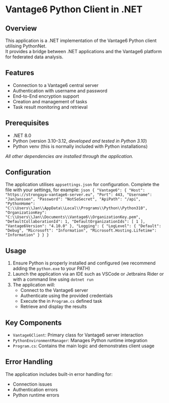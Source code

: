 # Vantage6 Python Client in .NET

## Overview

This application is a .NET implementation of the Vantage6 Python client utilising PythonNet.   
It provides a bridge between .NET applications and the Vantage6 platform for federated data analysis.

## Features

- Connection to a Vantage6 central server
- Authentication with username and password
- End-to-End encryption support
- Creation and management of tasks
- Task result monitoring and retrieval

## Prerequisites

- .NET 8.0
- Python (version 3.10–3.12, _developed and tested in Python 3.10_)
- Python venv (this is normally included with Python installations)

_All other dependencies are installed through the application._

## Configuration

The application utilises `appsettings.json` for configuration. Complete the file with your settings, for example:
``json
{
  "Vantage6": {
    "Host": "https://strongaya-vantage6-server.eu",
    "Port": 443,
    "Username": "JanJanssen",
    "Password": "NotSoSecret",
    "ApiPath": "/api",
    "PythonHome": "C:\\Users\\Jan\\AppData\\Local\\Programs\\Python\\Python310",
    "OrganizationKey": "C:\\Users\\Jan\\Documents\\Vantage6\\OrganizationKey.pem",
    "DefaultCollaborationId": 1,
    "DefaultOrganizationIds": [
      1
    ],
    "Vantage6Version": "4.10.0"
  },
  "Logging": {
    "LogLevel": {
      "Default": "Debug",
      "Microsoft": "Information",
      "Microsoft.Hosting.Lifetime": "Information"
    }
  }
}
``

## Usage

1. Ensure Python is properly installed and configured (we recommend adding the `python.exe` to your PATH)
2. Launch the application via an IDE such as VSCode or Jetbrains Rider or with a command line using `dotnet run`
3. The application will:
    - Connect to the Vantage6 server
    - Authenticate using the provided credentials
    - Execute the in `Program.cs` defined task
    - Retrieve and display the results

## Key Components

- `Vantage6Client`: Primary class for Vantage6 server interaction
- `PythonEnvironmentManager`: Manages Python runtime integration
- `Program.cs`: Contains the main logic and demonstrates client usage

## Error Handling

The application includes built-in error handling for:

- Connection issues
- Authentication errors
- Python runtime errors
